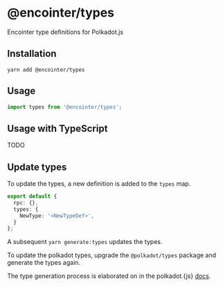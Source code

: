 # @encointer/types

Encointer type definitions for Polkadot.js

## Installation

```
yarn add @encointer/types
```

## Usage

```js
import types from '@encointer/types';
```

## Usage with TypeScript

TODO

## Update types

To update the types, a new definition is added to the `types` map.

```typescript
export default {
  rpc: {},
  types: {
    NewType: '<NewTypeDef>',
  }
};
```

A subsequent `yarn generate:types` updates the types.

To update the polkadot types, upgrade the `@polkadot/types` package and generate the types again.

The type generation process is elaborated on in the polkadot.{js} [docs](https://polkadot.js.org/docs/api/examples/promise/typegen#types-setup).
